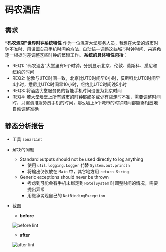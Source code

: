 # 码农酒店
## 需求
**“码农酒店”世界时钟系统特性**
作为一位酒店大堂服务人员，我想在大堂的城市时钟不准时，用设置自己手机时间的方法，自动统一调整这些城市时钟时间，来避免逐一根据时差调整这些时钟的繁琐工作。
**系统的具体特性包括：**
- REQ1: ”码农酒店”大堂里有5个时钟，分别显示北京、伦敦、莫斯科、悉尼和纽约的时间
- REQ2: 伦敦与UTC时间一致，北京比UTC时间早8小时，莫斯科比UTC时间早4小时，悉尼比UTC时间早10小时，纽约比UTC时间晚5小时
- REQ3: 将酒店大堂服务员的智能手机时间设置为北京时间
- REQ4: 若大堂墙壁上所有城市的时钟都或多或少有些走时不准，需要调整时间时，只需调准服务员手机的时间，那么墙上5个城市的时钟时间都能够相应地自动调整准确


## 静态分析报告
- 工具 `sonarLint`
- 解决的问题
  - Standard outputs should not be used directly to log anything
    - 使用 `util.logging.Logger` 代替 `System.out.println`
    - 将输出仅仅放在 `Main` 中，其它地方用 `return String`
  - Generic exceptions should never be thrown
    - 考虑到可能会有手机未绑定到 `HotelSystem` 时调整时间的情况，需要抛出异常
    - 用继承实现自己的 `NotBindingException`
- 截图
  - **before**
  
  ![before lint](https://raw.githubusercontent.com/infiniteXyy/Test-Course-Projects/master/chapter01/assets/before_lint.png)
  - **after**
  
  ![after lint](https://raw.githubusercontent.com/infiniteXyy/Test-Course-Projects/master/chapter01/assets/after_lint.png)

  
  
